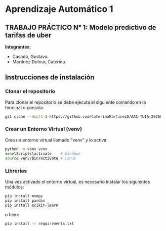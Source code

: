 # Aprendizaje Automático 1
## TRABAJO PRÁCTICO N° 1: Modelo predictivo de tarifas de uber

**Integrantes:**
- Casado, Gustavo.
- Martinez Dufour, Caterina.

## Instrucciones de instalación
### Clonar el repositorio
Para clonar el repositorio se debe ejecuta el siguiente comando en la terminal o consola:

```bash
git clone --depth 1 https://github.com/CaterinaMartinezD/AA1-TUIA-2025C2-Casado-MartinezDufour.git
```
### Crear un Entorno Virtual (venv)
Crea un entorno virtual llamado "venv" y lo activa:

```bash
python -m venv venv
venv\Scripts\activate    # Windows
source venv/bin/activate # Linux
```

### Librerías
Una vez activado el entorno virtual, es necesario instalar los siguientes módulos:

```bash
pip install numpy 
pip install pandas 
pip install scikit-learn
```
o bien: 
```bash
pip install -r requirements.txt
```